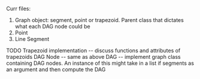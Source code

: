 Curr files:
1. Graph object: segment, point or trapezoid. Parent class that dictates what each DAG node could be
2. Point
3. Line Segment

TODO
Trapezoid implementation -- discuss functions and attributes of trapezoids
DAG Node -- same as above
DAG -- implement graph class containing DAG nodes. An instance of this might take in a list if segments as an argument and then compute the DAG 

